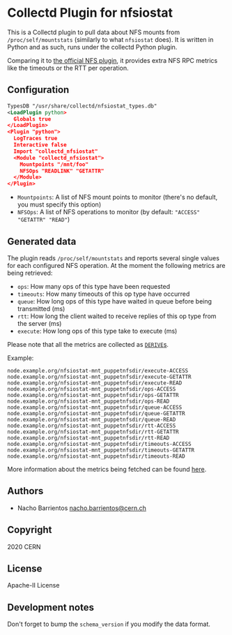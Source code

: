 # Collectd Plugin for nfsiostat 

This is a Collectd plugin to pull data about NFS mounts from
`/proc/self/mountstats` (similarly to what `nfsiostat` does). It is written in
Python and as such, runs under the collectd Python plugin.

Comparing it to [the official NFS
plugin](https://collectd.org/wiki/index.php/Plugin:NFS), it provides extra NFS
RPC metrics like the timeouts or the RTT per operation.

## Configuration 

```xml
TypesDB "/usr/share/collectd/nfsiostat_types.db" 
<LoadPlugin python> 
  Globals true 
</LoadPlugin> 
<Plugin "python"> 
  LogTraces true 
  Interactive false 
  Import "collectd_nfsiostat" 
  <Module "collectd_nfsiostat"> 
    Mountpoints "/mnt/foo" 
    NFSOps "READLINK" "GETATTR"
  </Module> 
</Plugin> 
```

* `Mountpoints`: A list of NFS mount points to monitor (there's no default, you
  must specify this option)
* `NFSOps`: A list of NFS operations to monitor (by default: `"ACCESS" "GETATTR" "READ"`)

## Generated data

The plugin reads `/proc/self/mountstats` and reports several single values for
each configured NFS operation. At the moment the following metrics are being
retrieved:

* `ops`: How many ops of this type have been requested
* `timeouts`: How many timeouts of this op type have occurred
* `queue`: How long ops of this type have waited in queue before being transmitted (ms)
* `rtt`: How long the client waited to receive replies of this op type from the server (ms)
* `execute`: How long ops of this type take to execute (ms)

Please note that all the metrics are
collected as [`DERIVE`s](https://collectd.org/wiki/index.php/Data_source).

Example:

```
node.example.org/nfsiostat-mnt_puppetnfsdir/execute-ACCESS
node.example.org/nfsiostat-mnt_puppetnfsdir/execute-GETATTR
node.example.org/nfsiostat-mnt_puppetnfsdir/execute-READ
node.example.org/nfsiostat-mnt_puppetnfsdir/ops-ACCESS
node.example.org/nfsiostat-mnt_puppetnfsdir/ops-GETATTR
node.example.org/nfsiostat-mnt_puppetnfsdir/ops-READ
node.example.org/nfsiostat-mnt_puppetnfsdir/queue-ACCESS
node.example.org/nfsiostat-mnt_puppetnfsdir/queue-GETATTR
node.example.org/nfsiostat-mnt_puppetnfsdir/queue-READ
node.example.org/nfsiostat-mnt_puppetnfsdir/rtt-ACCESS
node.example.org/nfsiostat-mnt_puppetnfsdir/rtt-GETATTR
node.example.org/nfsiostat-mnt_puppetnfsdir/rtt-READ
node.example.org/nfsiostat-mnt_puppetnfsdir/timeouts-ACCESS
node.example.org/nfsiostat-mnt_puppetnfsdir/timeouts-GETATTR
node.example.org/nfsiostat-mnt_puppetnfsdir/timeouts-READ
```

More information about the metrics being fetched can be found
[here](https://www.fsl.cs.stonybrook.edu/~mchen/mountstat-format.txt).

## Authors
* Nacho Barrientos <nacho.barrientos@cern.ch>

## Copyright
2020 CERN

## License
Apache-II License

## Development notes
Don't forget to bump the `schema_version` if you modify the data format.

